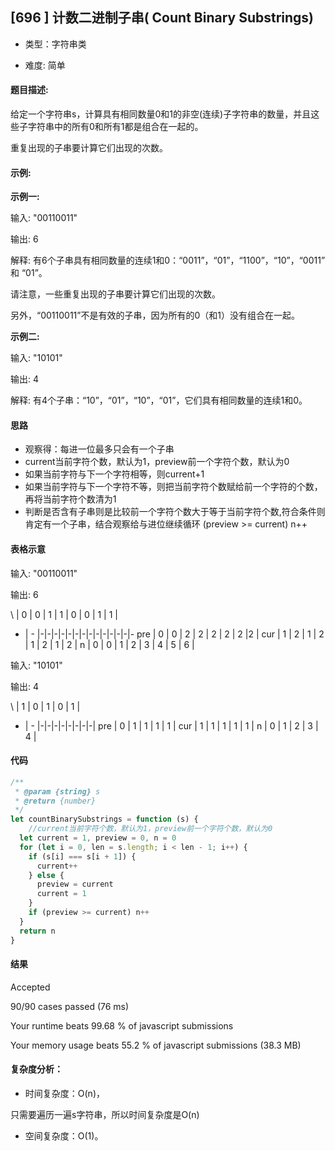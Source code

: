 
## [696 ] 计数二进制子串( Count Binary Substrings)

- 类型：字符串类

- 难度: 简单

#### 题目描述:

给定一个字符串s，计算具有相同数量0和1的非空(连续)子字符串的数量，并且这些子字符串中的所有0和所有1都是组合在一起的。

重复出现的子串要计算它们出现的次数。


#### 示例:

**示例一:**

输入: "00110011"

输出: 6

解释: 有6个子串具有相同数量的连续1和0：“0011”，“01”，“1100”，“10”，“0011” 和 “01”。

请注意，一些重复出现的子串要计算它们出现的次数。

另外，“00110011”不是有效的子串，因为所有的0（和1）没有组合在一起。

**示例二:**

输入: "10101"

输出: 4

解释: 有4个子串：“10”，“01”，“10”，“01”，它们具有相同数量的连续1和0。

#### 思路

- 观察得：每进一位最多只会有一个子串
- current当前字符个数，默认为1，preview前一个字符个数，默认为0
- 如果当前字符与下一个字符相等，则current+1
- 如果当前字符与下一个字符不等，则把当前字符个数赋给前一个字符的个数，再将当前字符个数清为1
- 判断是否含有子串则是比较前一个字符个数大于等于当前字符个数,符合条件则肯定有一个子串，结合观察给与进位继续循环 (preview >= current) n++


#### 表格示意

输入: "00110011"

输出: 6

\   | 0 | 0 | 1 | 1 | 0 | 0 | 1 | 1 |   
-   | - |-|-|-|-|-|-|-|-|-|-|-|-|-|-
pre | 0 | 0 | 2 | 2 | 2 | 2 | 2  |2 |
cur | 1 | 2 | 1 | 2 | 1 | 2 | 1 | 2 |
n   | 0 | 0 | 1 | 2 | 3 | 4 | 5 | 6 |

输入: "10101"

输出: 4

\   | 1 | 0 | 1 | 0 | 1 |
-   | - |-|-|-|-|-|-|-|-|
pre | 0 | 1 | 1 | 1 | 1 | 
cur | 1 | 1 | 1 | 1 | 1 | 
n   | 0 | 1 | 2 | 3 | 4 | 

#### 代码

```javascript
/**
 * @param {string} s
 * @return {number}
 */
let countBinarySubstrings = function (s) {
    //current当前字符个数，默认为1，preview前一个字符个数，默认为0
  let current = 1, preview = 0, n = 0
  for (let i = 0, len = s.length; i < len - 1; i++) {
    if (s[i] === s[i + 1]) {
      current++
    } else {
      preview = current
      current = 1
    }
    if (preview >= current) n++
  }
  return n
}
```

#### 结果

Accepted

90/90 cases passed (76 ms)

Your runtime beats 99.68 % of javascript submissions

Your memory usage beats 55.2 % of javascript submissions (38.3 MB)

#### 复杂度分析：

- 时间复杂度：O(n)，

只需要遍历一遍s字符串，所以时间复杂度是O(n)

- 空间复杂度：O(1)。


<!--[Blog](https://blog.lailailee.com/2019/09/20/2019-09-20-%E7%AE%97%E6%B3%95-[1]%20%E4%B8%A4%E6%95%B0%E4%B9%8B%E5%92%8C/)-->